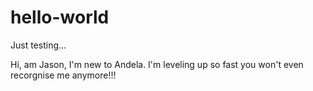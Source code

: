 # hello-world
Just testing...

Hi, am Jason, I'm new to Andela. I'm leveling up so fast you won't even recorgnise me anymore!!!
